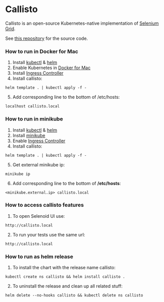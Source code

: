 # Callisto

Callisto is an open-source Kubernetes-native implementation of [Selenium Grid](https://en.wikipedia.org/wiki/Selenium_(software)).

See [this repository](https://github.com/wrike/callisto) for the source code.


### How to run in Docker for Mac
1. Install [kubectl](https://kubernetes.io/docs/tasks/tools/install-kubectl/) & [helm](https://helm.sh/docs/intro/install/)
2. Enable Kubernetes in [Docker for Mac](https://docs.docker.com/docker-for-mac/#kubernetes)
3. Install [Ingress Controller](https://github.com/kubernetes/ingress-nginx/blob/master/docs/deploy/index.md#prerequisite-generic-deployment-command)
4. Install callisto:

`helm template . | kubectl apply -f -`

5. Add corresponding line to the bottom of /etc/hosts:

`localhost callisto.local`

### How to run in minikube
1. Install [kubectl](https://kubernetes.io/docs/tasks/tools/install-kubectl/) & [helm](https://helm.sh/docs/intro/install/)
2. Install [minikube](https://kubernetes.io/docs/setup/learning-environment/minikube/)
3. Enable  [Ingress Controller](https://github.com/kubernetes/ingress-nginx/blob/master/docs/deploy/index.md#minikube)
4. Install callisto:

`helm template . | kubectl apply -f -`

5. Get external minikube ip:

```minikube ip```

6. Add corresponding line to the bottom of **/etc/hosts**:

`<minikube.external.ip> callisto.local`


### How to access callisto features

1. To open Selenoid UI use:

`http://callisto.local`

2. To run your tests use the same url:

`http://callisto.local`

### How to run as helm release

1. To install the chart with the release name callisto:

`kubectl create ns callisto && helm install callisto .`

2. To uninstall the release and clean up all related stuff:

`helm delete --no-hooks callisto && kubectl delete ns callisto`
